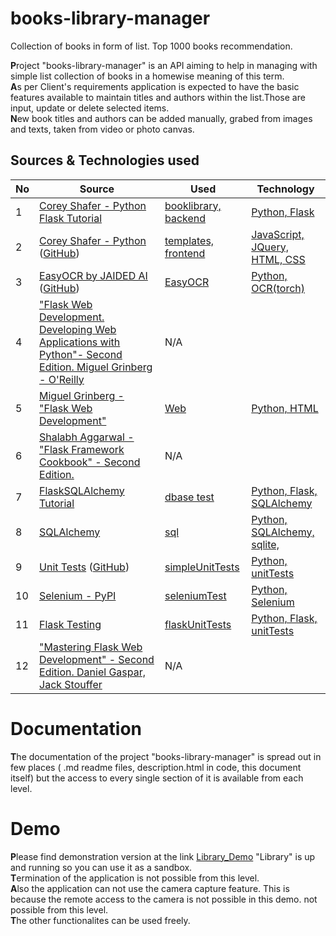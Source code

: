 # books-library-manager

Collection of books in form of list. Top 1000 books recommendation.


<b style="font-size 24px">P</b>roject "books-library-manager" is an API aiming to help in managing with simple list collection of books
in a homewise meaning of this term.</br>
<b style="font-size 24px">A</b>s per Client's  requirements  application is expected to have the basic features available to
maintain titles and authors within the list.Those are input, update or delete selected items.</br>
<b style="font-size 24px">N</b>ew book titles and authors can be added manually, grabed from images and texts, taken from video or photo canvas.  </br>


## Sources & Technologies used

| No |      Source               | Used |     Technology      |
|------|---------------------------|----------|----------|
| 1    | [Corey Shafer - Python Flask Tutorial](https://www.youtube.com/playlist?list=PL-osiE80TeTs4UjLw5MM6OjgkjFeUxCYH) | [booklibrary, backend](https://github.com/StBanas/books-library-manager/blob/main/booklibrary) |[Python, Flask ]()|
| 2    | [Corey Shafer - Python](https://github.com/CoreyMSchafer) ([GitHub](https://github.com/CoreyMSchafer/code_snippets/tree/master/Python/Flask_Blog/snippets)) | [templates, frontend](https://github.com/StBanas/books-library-manager/tree/main/booklibrary/templates) |[JavaScript, JQuery, HTML, CSS]()|
| 3    | [EasyOCR by JAIDED AI](https://jaided.ai/) ([GitHub](https://github.com/JaidedAI/EasyOCR))| [EasyOCR](https://github.com/StBanas/books-library-manager/blob/main/booklibrary/books/routes.py) |[Python, OCR(torch)]()|
| 4    | ["Flask Web Development. Developing Web Applications with Python"- Second Edition. Miguel Grinberg -  O'Reilly]() | N/A |[]()|
| 5    | [Miguel Grinberg - "Flask Web Development"](https://blog.miguelgrinberg.com/post/the-flask-mega-tutorial-part-i-hello-world) | [Web](https://github.com/StBanas/books-library-manager)  |[Python, HTML ]()|
| 6    | [Shalabh Aggarwal - "Flask Framework Cookbook" - Second Edition. ]() | N/A |[]()|
| 7    | [FlaskSQLAlchemy Tutorial](https://docs.sqlalchemy.org/en/14/tutorial/) | [dbase test](https://github.com/StBanas/books-library-manager/blob/main/booklibrary/sqlTest.py)  |[Python, Flask, SQLAlchemy ]()|
| 8    | [SQLAlchemy](https://flask-sqlalchemy.palletsprojects.com/en/2.x/) | [sql](https://github.com/realpython/discover-flask/tree/part9) |[Python, SQLAlchemy, sqlite, ]()|
| 9  | [Unit Tests](http://youtu.be/1aHNs1aEATg) ([GitHub](https://github.com/realpython/discover-flask/tree/part7))| [simpleUnitTests](https://github.com/StBanas/books-library-manager/tree/main/booklibrary/tests/unitTests/simpleUnitTests.py) |[Python, unitTests]()|
| 10   | [Selenium - PyPI](https://pypi.org/project/selenium/) | [seleniumTest](https://github.com/StBanas/books-library-manager/tree/main/booklibrary/tests/automatedTests/seleniumTest.py) |[Python, Selenium]()|
| 11   | [Flask Testing](http://youtu.be/YO2k80aDJj8) | [flaskUnitTests](https://github.com/StBanas/books-library-manager/tree/main/booklibrary/tests/unitTests/flaskUnitTests.py) |[Python, Flask, unitTests]()|
| 12   | ["Mastering Flask Web Development" - Second Edition. Daniel Gaspar, Jack Stouffer]() | N/A |[]()|


# Documentation 

<b style="font-size 24px">T</b>he documentation of the project "books-library-manager" is spread out in few places ( .md readme files, description.html in code, this document itself) 
but the access to every single section of it is available from each level.

# Demo 

<b style="font-size 24px">P</b>lease find demonstration version at the link [Library_Demo](http://srv08.mikr.us:30384/login?next=%2Fbook%2Fmodify%2Fmode)
"Library" is up and running so you can use it as a sandbox. </br>
<b style="font-size 24px">T</b>ermination of the application is not possible from this level. </br>
<b style="font-size 24px">A</b>lso the application can not use the camera capture feature. 
This is because the remote access to the camera is not possible in this demo.  not possible from this level.</br>
<b style="font-size 24px">T</b>he other functionalites can be used freely. </br>




